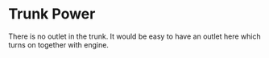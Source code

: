 # Trunk Power

There is no outlet in the trunk. It would be easy to have an outlet here which turns on together with engine.